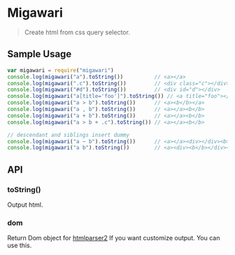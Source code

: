 # Migawari
> Create html from css query selector.

## Sample Usage

```js
var migawari = require("migawari")
console.log(migawari("a").toString())          // <a></a>
console.log(migawari(".c").toString())         // <div class="c"></div>
console.log(migawari("#d").toString())         // <div id="d"></div>
console.log(migawari("a[title='foo']").toString()) // <a title="foo"></div>
console.log(migawari("a > b").toString())      // <a><b</b></a>
console.log(migawari("a , b").toString())      // <a></a><b</b>
console.log(migawari("a + b").toString())      // <a></a><b</b>
console.log(migawari("a > b + .c").toString()) // <a></a><b</b>

// descendant and siblings insert dummy
console.log(migawari("a ~ b").toString())      // <a></a><div></div><b></b>
console.log(migawari("a b").toString())        // <a><div><b</b></div></a>
```

## API

### toString()

Output html.

### dom

Return Dom object for [htmlparser2](https://github.com/fb55/htmlparser2)
If you want customize output. You can use this.
